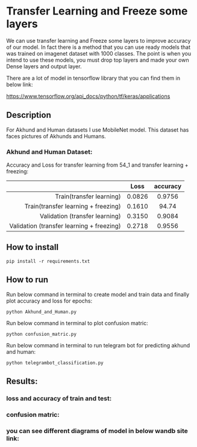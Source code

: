 # Transfer Learning and Freeze some layers

We can use transfer learning and Freeze some layers to improve accuracy of our model. 
In fact there is a method that you can use ready models that was trained on imagenet dataset with 1000 classes. The point is when you intend to use these models, you must drop top layers and made your own Dense layers and output layer.

There are a lot of model in tensorflow library that you can find them in below link:

https://www.tensorflow.org/api_docs/python/tf/keras/applications

## Description

For Akhund and Human datasets I use MobileNet model.
This dataset has faces pictures of Akhunds and Humans.

### Akhund and Human Dataset:
 
 Accuracy and Loss for transfer learning from 54_1 and transfer learning + freezing:

 |           |       Loss     |        accuracy     |
 |---------: | :----------------: |:----------------: |
 |    Train(transfer learning)       |        0.0826          |        0.9756          |
 |    Train(transfer learning + freezing)       |        0.1610        |        94.74          |
 |    Validation (transfer learning)      |        0.3150          |        0.9084           |
 |    Validation (transfer learning + freezing)      |        0.2718          |        0.9556           |

## How to install

```
pip install -r requirements.txt
```

##  How to run

Run below command in terminal to create model and train data and finally plot accuracy and loss for epochs:

```
python Akhund_and_Human.py
```

Run below command in terminal to plot confusion matric:

```
python confusion_matric.py
```

Run below command in terminal to run telegram bot for predicting akhund and human:

```
python telegrambot_classification.py
```

## Results:

### loss and accuracy of train and test:


### confusion matric:


### you can see different diagrams of model in below wandb site link: